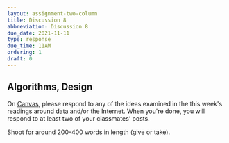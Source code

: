 ```yaml
---
layout: assignment-two-column
title: Discussion 8
abbreviation: Discussion 8
due_date: 2021-11-11
type: response
due_time: 11AM
ordering: 1
draft: 0
---
```


## Algorithms, Design
On <a href="https://canvas.northwestern.edu/courses/149914/discussion_topics/1024595" target="_blank">Canvas</a>, please respond to any of the ideas examined in the this week's readings around data and/or the Internet. When you're done, you will respond to at least two of your classmates’ posts.

Shoot for around 200-400 words in length (give or take). 